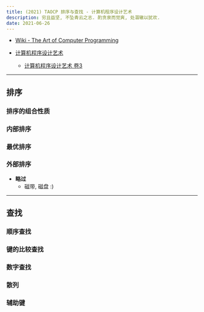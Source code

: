 ```yaml
---
title: (2021) TAOCP 排序与查找 - 计算机程序设计艺术
description: 穷且益坚, 不坠青云之志. 酌贪泉而觉爽, 处涸辙以犹欢.
date: 2021-06-26
---
```


* [Wiki - The Art of Computer Programming](https://en.wikipedia.org/wiki/The_Art_of_Computer_Programming)

* [计算机程序设计艺术](https://book.douban.com/series/46236)
  - [计算机程序设计艺术 卷3](https://book.douban.com/subject/26953756/)

------------------

## 排序

### 排序的组合性质

### 内部排序

### 最优排序

### 外部排序

* **略过**
  - 磁带, 磁盘 :)

------------------

## 查找

### 顺序查找

### 键的比较查找

### 数字查找

### 散列

### 辅助键
